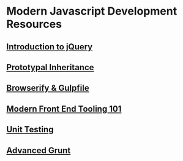 # Modern Javascript Development Resources

## [Introduction to jQuery](INTRODUCTION_JQUERY.md)

## [Prototypal Inheritance](PROTOTYPAL_INHERITANCE.md)

## [Browserify & Gulpfile](BROWSERIFY_GULPFILE.md)

## [Modern Front End Tooling 101](GRUNT_BOWER.md)

## [Unit Testing](TESTING.md)

## [Advanced Grunt](ADVANCED_GRUNT.md)